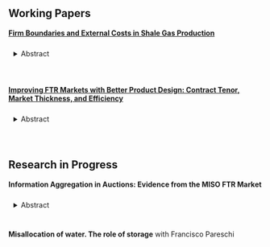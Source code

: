 <!-- ---
title: Research in progress
--- -->


&nbsp;

## Working Papers

[__Firm Boundaries and External Costs in Shale Gas Production__](papers/wastewater.pdf)


<details>
<summary style="padding: 10px; border-radius: 5px; cursor: pointer;">Abstract</summary>

> Wastewater reuse in the shale gas industry reduces firms' private costs and mitigates many of the local environmental harms associated with fracking. Most reuse occurs within the firm boundary, but rival operators often exchange (or “share”) wastewater prior to reuse. I analyze how firms choose between internal reuse and sharing in Pennsylvania. To do so, I build a market-level model of wastewater management in which a sharing market emerges endogenously from firms' make-vs-buy decisions. Estimating the model, I find that transaction costs associated with sharing are large — approximately $6 per barrel on average — but heterogeneous. Variation in the estimates reveals several channels for potential policy interventions to improve sharing markets. However, increased sharing may be undesirable: because firms' operations are clustered geographically, internal reuse typically reduces transportation-related external costs. Pigouvian interventions that simultaneously address sharing market imperfections and environmental externalities can worsen local environmental harms.


</details>


&nbsp;

[__Improving FTR Markets with Better Product Design: Contract Tenor, Market Thickness, and Efficiency__](papers/ftr.pdf)

<details>
<summary style="padding: 10px; border-radius: 5px; cursor: pointer;">Abstract</summary>

> Financial transmission rights (FTRs) are an important class of contracts for managing congestion in decentralized energy markets. This paper explores how market operators' contract design choices affect the efficiency of FTR allocation. With shorter contract tenors, generators and electricity customers (“load”) can obtain better hedging portfolios for anticipated congestion risk. However, speculator participation in FTR auctions responds endogenously to contract design. Speculators can extract greater rents when markets are thinner, leading to welfare losses for load firms (who are residual claimants on auction revenues). In order to understand the significance of this tradeoff I build and estimate a stylized empirical model of the FTR allocation mechanism used by Midcontinent ISO (MISO), a large decentralized energy market. Relative to a counterfactual with longer contracts, MISO's current contract design reduces load firm welfare losses from congestion risk by \\$2.4M per year, or about 1% of total welfare at firms' estimated risk preferences. However, overall load firm welfare falls by \\$40-60M due to reduced auction proceeds, highlighting the value of careful contract design.

</details>

&nbsp;

## Research in Progress

__Information Aggregation in Auctions: Evidence from the MISO FTR Market__

<details>
<summary style="padding: 10px; border-radius: 5px; cursor: pointer;">Abstract</summary>

> Financial transmission rights (FTR) markets are characterized by a complex strategic environment. Nevertheless, market prices are often a reliable predictor of future congestion prices. I explore whether the informational efficiency of FTR auctions is likely to carry over to an environment with more volatile congestion patterns (for example, due to greater renewable generation). In order to do so, I estimate an empirical model of Bayes-Cournot competition that microfounds information aggregation in FTR auctions. This approach enables me to account for essential features of FTR markets that are difficult to incorporate into standard empirical models of multiunit auctions, such as endogenous participation, cross-auction strategic linkages, and cross-auction information spillovers.

</details>
&nbsp;

__Misallocation of water. The role of storage__ with Francisco Pareschi